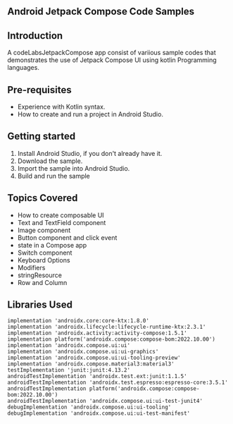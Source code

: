 **Android Jetpack Compose Code Samples**
---
**Introduction**
---
 A codeLabsJetpackCompose app consist of variious sample codes that demonstrates the use of Jetpack Compose UI using kotlin Programming languages.


**Pre-requisites**
---
* Experience with Kotlin syntax.
* How to create and run a project in Android Studio.

**Getting started**  
---
1. Install Android Studio, if you don't already have it.
2. Download the sample.
3. Import the sample into Android Studio.
4. Build and run the sample

**Topics Covered**
---
* How to create composable UI
* Text and TextField component
* Image component
* Button component and click event
* state in a Compose app
* Switch component
* Keyboard Options
* Modifiers
* stringResource
* Row and Column

**Libraries Used**
---
    implementation 'androidx.core:core-ktx:1.8.0'
    implementation 'androidx.lifecycle:lifecycle-runtime-ktx:2.3.1'
    implementation 'androidx.activity:activity-compose:1.5.1'
    implementation platform('androidx.compose:compose-bom:2022.10.00')
    implementation 'androidx.compose.ui:ui'
    implementation 'androidx.compose.ui:ui-graphics'
    implementation 'androidx.compose.ui:ui-tooling-preview'
    implementation 'androidx.compose.material3:material3'
    testImplementation 'junit:junit:4.13.2'
    androidTestImplementation 'androidx.test.ext:junit:1.1.5'
    androidTestImplementation 'androidx.test.espresso:espresso-core:3.5.1'
    androidTestImplementation platform('androidx.compose:compose-bom:2022.10.00')
    androidTestImplementation 'androidx.compose.ui:ui-test-junit4'
    debugImplementation 'androidx.compose.ui:ui-tooling'
    debugImplementation 'androidx.compose.ui:ui-test-manifest'

   
